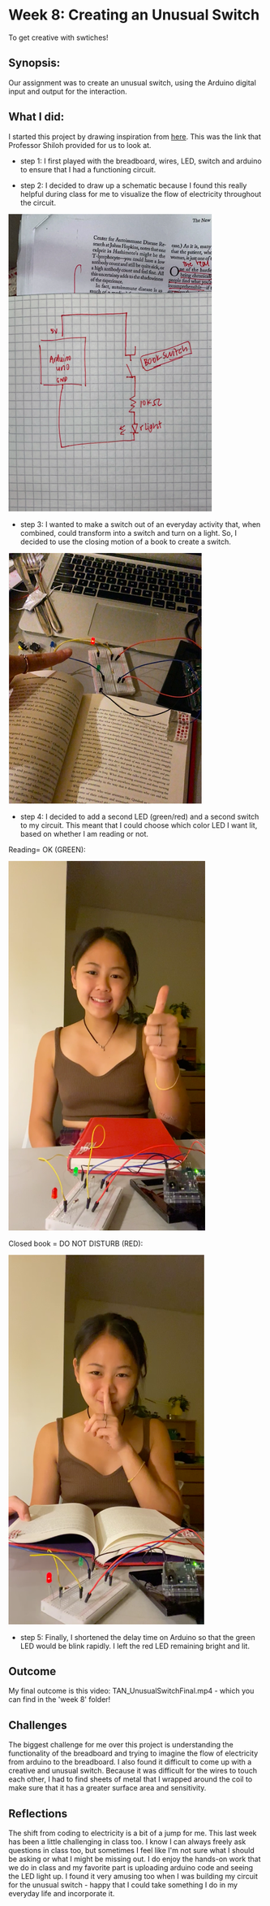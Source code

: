 # Week 8: Creating an Unusual Switch
To get creative with swtiches!

## Synopsis:
Our assignment was to create an unusual switch, using the Arduino digital input and output for the interaction. 

## What I did:
I started this project by drawing inspiration from [here](https://itp.nyu.edu/physcomp/labs/switches/#Get_Creative_With_Switches). 
This was the link that Professor Shiloh provided for us to look at. 

- step 1: 
I first played with the breadboard, wires, LED, switch and arduino to ensure that I had a functioning circuit.

- step 2: 
I decided to draw up a schematic because I found this really helpful during class for me to visualize the flow of electricity throughout the circuit.

![](TAN_UnusualSwitch1.png)

- step 3:
I wanted to make a switch out of an everyday activity that, when combined, could transform into a switch and turn on a light. 
So, I decided to use the closing motion of a book to create a switch.

![](TAN_UnusualSwitch2.png)

- step 4:
I decided to add a second LED (green/red) and a second switch to my circuit. This meant that I could choose which color LED I want lit, based on whether I am reading or not. 

Reading= OK (GREEN):

![](TAN_UnusualSwitch3.png)

Closed book = DO NOT DISTURB (RED):

![](TAN_UnusualSwitch4.png)

- step 5:
Finally, I shortened the delay time on Arduino so that the green LED would be blink rapidly. I left the red LED remaining bright and lit. 

## Outcome
My final outcome is this video: TAN_UnusualSwitchFinal.mp4 - which you can find in the 'week 8' folder!

## Challenges
The biggest challenge for me over this project is understanding the functionality of the breadboard and trying to imagine the flow of electricity from arduino to the breadboard. I also found it difficult to come up with a creative and unusual switch. Because it was difficult for the wires to touch each other, I had to find sheets of metal that I wrapped around the coil to make sure that it has a greater surface area and sensitivity. 

## Reflections
The shift from coding to electricity is a bit of a jump for me. This last week has been a little challenging in class too. I know I can always freely ask questions in class too, but sometimes I feel like I'm not sure what I should be asking or what I might be missing out. I do enjoy the hands-on work that we do in class and my favorite part is uploading arduino code and seeing the LED light up. I found it very amusing too when I was building my circuit for the unusual switch - happy that I could take something I do in my everyday life and incorporate it.
